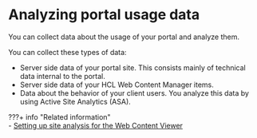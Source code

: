 # Analyzing portal usage data

You can collect data about the usage of your portal and analyze them.

You can collect these types of data:

-   Server side data of your portal site. This consists mainly of technical data internal to the portal.
-   Server side data of your HCL Web Content Manager items.
-   Data about the behavior of your client users. You analyze this data by using Active Site Analytics (ASA).


???+ info "Related information"  
    -   [Setting up site analysis for the Web Content Viewer](../../../../manage_content/wcm_delivery/cfg_webcontent_delivery_env/wcmviewer_site_analytics_setup/index.md)

